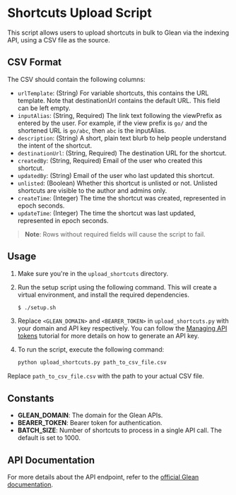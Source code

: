 # Shortcuts Upload Script

This script allows users to upload shortcuts in bulk to Glean via the indexing API, using a CSV file as the source.

## CSV Format

The CSV should contain the following columns:

- `urlTemplate`: (String) For variable shortcuts, this contains the URL template. Note that destinationUrl contains the default URL. This field can be left empty.
- `inputAlias`: (String, Required) The link text following the viewPrefix as entered by the user. For example, if the view prefix is `go/` and the shortened URL is `go/abc`, then `abc` is the inputAlias.
- `description`: (String) A short, plain text blurb to help people understand the intent of the shortcut.
- `destinationUrl`: (String, Required) The destination URL for the shortcut.
- `createdBy`: (String, Required) Email of the user who created this shortcut.
- `updatedBy`: (String) Email of the user who last updated this shortcut.
- `unlisted`: (Boolean) Whether this shortcut is unlisted or not. Unlisted shortcuts are visible to the author and admins only.
- `createTime`: (Integer) The time the shortcut was created, represented in epoch seconds.
- `updateTime`: (Integer) The time the shortcut was last updated, represented in epoch seconds.

> **Note**: Rows without required fields will cause the script to fail.

## Usage

1. Make sure you're in the `upload_shortcuts` directory.

2. Run the setup script using the following command. This will create a virtual environment, and install the required dependencies.
    ```sh
    $ ./setup.sh
    ```

3. Replace `<GLEAN_DOMAIN>` and `<BEARER_TOKEN>` in `upload_shortcuts.py` with your domain and API key respectively. You can follow the [Managing API tokens](https://developers.glean.com/docs/indexing_api_tokens/) tutorial for more details on how to generate an API key.
    
4. To run the script, execute the following command:
    ```bash
    python upload_shortcuts.py path_to_csv_file.csv
    ```

Replace `path_to_csv_file.csv` with the path to your actual CSV file.

## Constants

- **GLEAN_DOMAIN**: The domain for the Glean APIs.
- **BEARER_TOKEN**: Bearer token for authentication.
- **BATCH_SIZE**: Number of shortcuts to process in a single API call. The default is set to 1000.

## API Documentation

For more details about the API endpoint, refer to the [official Glean documentation](https://developers.glean.com/indexing/tag/Shortcuts/paths/~1uploadshortcuts/post/).

